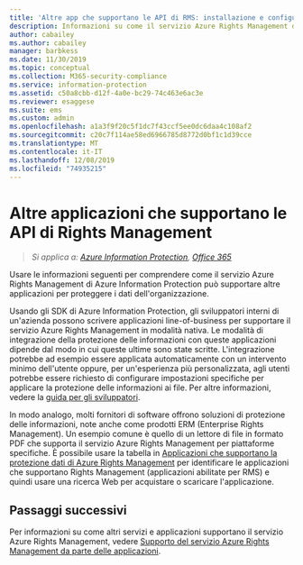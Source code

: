```yaml
---
title: 'Altre app che supportano le API di RMS: installazione e configurazione - AIP'
description: Informazioni su come il servizio Azure Rights Management di Azure Information Protection può supportare altre applicazioni per proteggere i dati dell'organizzazione.
author: cabailey
ms.author: cabailey
manager: barbkess
ms.date: 11/30/2019
ms.topic: conceptual
ms.collection: M365-security-compliance
ms.service: information-protection
ms.assetid: c50a8cbb-d12f-4a0e-bc29-74c463e6ac3e
ms.reviewer: esaggese
ms.suite: ems
ms.custom: admin
ms.openlocfilehash: a1a3f9f20c5f1dc7f43ccf5ee0dc6daa4c108af2
ms.sourcegitcommit: c20c7f114ae58ed6966785d8772d0bf1c1d39cce
ms.translationtype: MT
ms.contentlocale: it-IT
ms.lasthandoff: 12/08/2019
ms.locfileid: "74935215"
---
```

# <a name="other-applications-that-support-the-rights-management-apis"></a>Altre applicazioni che supportano le API di Rights Management

>*Si applica a: [Azure Information Protection](https://azure.microsoft.com/pricing/details/information-protection), [Office 365](https://download.microsoft.com/download/E/C/F/ECF42E71-4EC0-48FF-AA00-577AC14D5B5C/Azure_Information_Protection_licensing_datasheet_EN-US.pdf)*

Usare le informazioni seguenti per comprendere come il servizio Azure Rights Management di Azure Information Protection può supportare altre applicazioni per proteggere i dati dell'organizzazione.

Usando gli SDK di Azure Information Protection, gli sviluppatori interni di un'azienda possono scrivere applicazioni line-of-business per supportare il servizio Azure Rights Management in modalità nativa. Le modalità di integrazione della protezione delle informazioni con queste applicazioni dipende dal modo in cui queste ultime sono state scritte. L'integrazione potrebbe ad esempio essere applicata automaticamente con un intervento minimo dell'utente oppure, per un'esperienza più personalizzata, agli utenti potrebbe essere richiesto di configurare impostazioni specifiche per applicare la protezione delle informazioni ai file. Per altre informazioni, vedere la [guida per gli sviluppatori](./develop/developers-guide.md).

In modo analogo, molti fornitori di software offrono soluzioni di protezione delle informazioni, note anche come prodotti ERM (Enterprise Rights Management). Un esempio comune è quello di un lettore di file in formato PDF che supporta il servizio Azure Rights Management per piattaforme specifiche. È possibile usare la tabella in [Applicazioni che supportano la protezione dati di Azure Rights Management](./requirements-applications.md) per identificare le applicazioni che supportano Rights Management (applicazioni abilitate per RMS) e quindi usare una ricerca Web per acquistare o scaricare l'applicazione.

## <a name="next-steps"></a>Passaggi successivi

Per informazioni su come altri servizi e applicazioni supportano il servizio Azure Rights Management, vedere [Supporto del servizio Azure Rights Management da parte delle applicazioni](applications-support.md).
